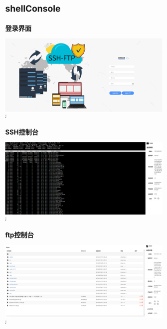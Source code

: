 # shellConsole
## 登录界面
![Alt text](https://github.com/13419623291/JavaEETest/blob/master/image/ssh-ftpLogin.png);
## SSH控制台
![Alt text](https://github.com/13419623291/JavaEETest/blob/master/image/sshCon.png);
## ftp控制台
![Alt text](https://github.com/13419623291/JavaEETest/blob/master/image/ftpCon.png);

